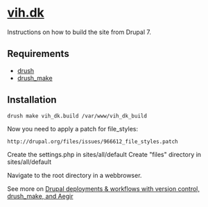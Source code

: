 [vih.dk](http://vih.dk)
==

Instructions on how to build the site from Drupal 7.

Requirements
--

* [drush](http://drupal.org/project/drush) 
* [drush_make](http://drupal.org/project/drush_make)

Installation
--

    drush make vih_dk.build /var/www/vih_dk_build
    
Now you need to apply a patch for file_styles:

    http://drupal.org/files/issues/966612_file_styles.patch 

Create the settings.php in sites/all/default
Create "files" directory in sites/all/default

Navigate to the root directory in a webbrowser.
    
See more on [Drupal deployments & workflows with version control, drush_make, and Aegir](http://www.migueljacq.com/content/drupal-deployments-workflows-version-control-drushmake-and-aegir)